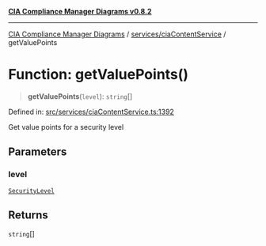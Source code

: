 [**CIA Compliance Manager Diagrams v0.8.2**](../../../README.md)

***

[CIA Compliance Manager Diagrams](../../../modules.md) / [services/ciaContentService](../README.md) / getValuePoints

# Function: getValuePoints()

> **getValuePoints**(`level`): `string`[]

Defined in: [src/services/ciaContentService.ts:1392](https://github.com/Hack23/cia-compliance-manager/blob/423c5d261c747ade8ca2550e176aa05168b5a31e/src/services/ciaContentService.ts#L1392)

Get value points for a security level

## Parameters

### level

[`SecurityLevel`](../../../types/cia/type-aliases/SecurityLevel.md)

## Returns

`string`[]
